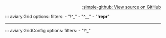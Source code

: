 <div style="text-align: right;" markdown>

[:simple-github: View source on GitHub][GitHub]

  [GitHub]: https://github.com/geospaitial-lab/aviary/blob/main/aviary/core/grid.py

</div>

::: aviary.Grid
    options:
      filters:
      - "!^_"
      - "^__"
      - "!__repr__"

---

::: aviary.GridConfig
    options:
      filters:
      - "!^_"
